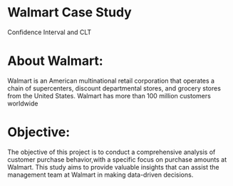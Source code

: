 # Walmart Case Study
 Confidence Interval and CLT

# About Walmart:

  Walmart is an American multinational retail corporation that operates a chain of supercenters, discount departmental stores, and grocery stores from the United States. Walmart has more than 100 million customers worldwide

# Objective:
 
   The objective of this project is to conduct a comprehensive analysis of customer purchase behavior,with a specific focus on purchase amounts at Walmart. This study aims to provide valuable insights that can assist the management team at Walmart in making data-driven decisions.


